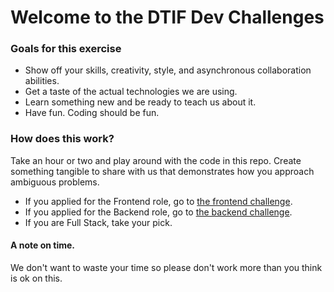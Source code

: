 # Welcome to the DTIF Dev Challenges

### Goals for this exercise

- Show off your skills, creativity, style, and asynchronous collaboration abilities.
- Get a taste of the actual technologies we are using.
- Learn something new and be ready to teach us about it.
- Have fun. Coding should be fun.

### How does this work?

Take an hour or two and play around with the code in this repo. Create something tangible to share with us that demonstrates how you approach ambiguous problems.

- If you applied for the Frontend role, go to [the frontend challenge](./frontend).
- If you applied for the Backend role, go to [the backend challenge](./backend).
- If you are Full Stack, take your pick.

#### A note on time.

We don't want to waste your time so please don't work more than you think is ok on this.
